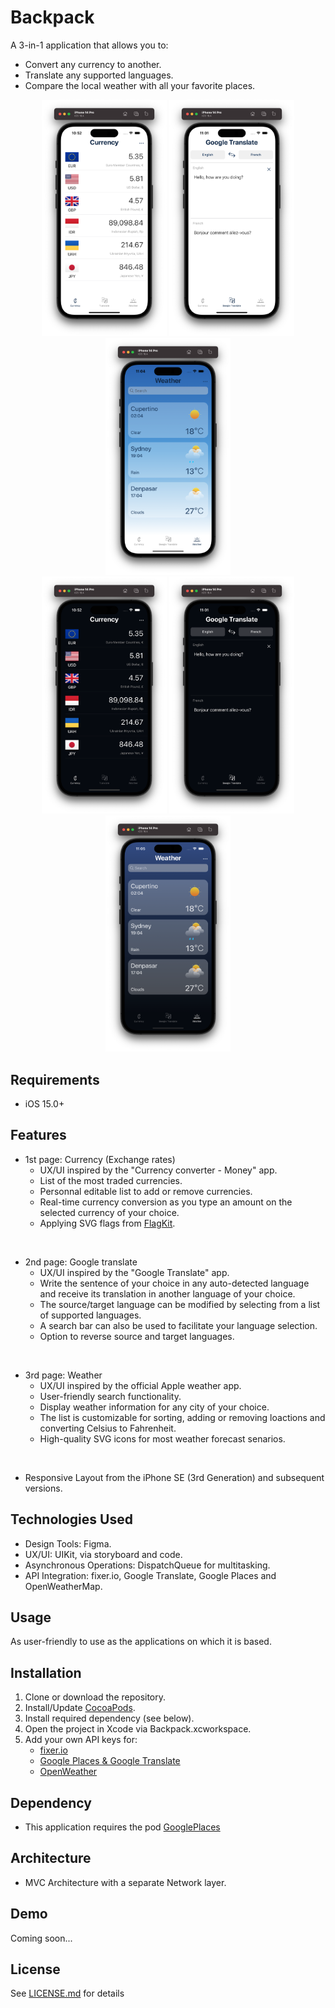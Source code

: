 #  Backpack

A 3-in-1 application that allows you to:
* Convert any currency to another.
* Translate any supported languages.
* Compare the local weather with all your favorite places.

<p align="center">
<img src="Resources/Screenshot-001.png" width="200px">
<img src="Resources/Screenshot-002.png" width="200px">
<img src="Resources/Screenshot-003.png" width="200px">
<br />
<img src="Resources/Screenshot-004.png" width="200px">
<img src="Resources/Screenshot-005.png" width="200px">
<img src="Resources/Screenshot-006.png" width="200px">
</p>

## Requirements

* iOS 15.0+

## Features

* 1st page: Currency (Exchange rates)
    * UX/UI inspired by the "Currency converter - Money" app.
    * List of the most traded currencies.
    * Personnal editable list to add or remove currencies.
    * Real-time currency conversion as you type an amount on the selected currency of your choice.
    * Applying SVG flags from [FlagKit](https://github.com/madebybowtie/FlagKit).
<br />

* 2nd page: Google translate
    * UX/UI inspired by the "Google Translate" app.
    * Write the sentence of your choice in any auto-detected language and receive its translation in another language of your choice.
    * The source/target language can be modified by selecting from a list of supported languages.
    * A search bar can also be used to facilitate your language selection.
    * Option to reverse source and target languages.
<br />

* 3rd page: Weather
    * UX/UI inspired by the official Apple weather app.
    * User-friendly search functionality.
    * Display weather information for any city of your choice.
    * The list is customizable for sorting, adding or removing loactions and converting Celsius to Fahrenheit.
    * High-quality SVG icons for most weather forecast senarios.
<br />

* Responsive Layout from the iPhone SE (3rd Generation) and subsequent versions.

## Technologies Used

* Design Tools: Figma.
* UX/UI: UIKit, via storyboard and code.
* Asynchronous Operations: DispatchQueue for multitasking.
* API Integration: fixer.io, Google Translate, Google Places and OpenWeatherMap.

## Usage

As user-friendly to use as the applications on which it is based.

## Installation

1. Clone or download the repository.
2. Install/Update [CocoaPods](https://guides.cocoapods.org/using/getting-started.html).
3. Install required dependency (see below).
4. Open the project in Xcode via Backpack.xcworkspace.
5. Add your own API keys for:
    - [fixer.io](https://fixer.io/)
    - [Google Places & Google Translate](https://support.google.com/googleapi/answer/6158862?hl=en)
    - [OpenWeather](https://openweathermap.org/)

## Dependency

* This application requires the pod [GooglePlaces](https://cocoapods.org/pods/GooglePlaces)

## Architecture

* MVC Architecture with a separate Network layer.

## Demo

Coming soon...

## License

See [LICENSE.md](LICENSE.md) for details
